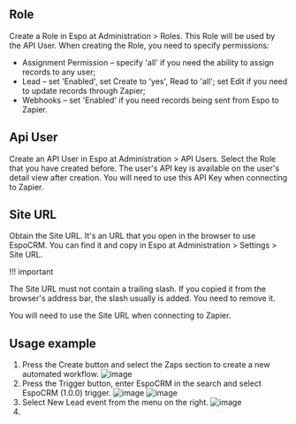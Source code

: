 ## Role

Create a Role in Espo at Administration > Roles. This Role will be used by the API User. When creating the Role, you need to specify permissions:

* Assignment Permission – specify 'all' if you need the ability to assign records to any user;
* Lead – set 'Enabled', set Create to 'yes', Read to 'all'; set Edit if you need to update records through Zapier;
* Webhooks – set 'Enabled' if you need records being sent from Espo to Zapier.

## Api User

Create an API User in Espo at Administration > API Users. Select the Role that you have created before. The user's API key is available on the user's detail view after creation. You will need to use this API Key when connecting to Zapier.

## Site URL

Obtain the Site URL. It's an URL that you open in the browser to use EspoCRM. You can find it and copy in Espo at Administration > Settings > Site URL.

!!! important

The Site URL must not contain a trailing slash. If you copied it from the browser's address bar, the slash usually is added. You need to remove it.

You will need to use the Site URL when connecting to Zapier.

## Usage example

1. Press the Create button and select the Zaps section to create a new automated workflow.
![image](https://github.com/lazespo/etc/assets/99325916/25a8aa5c-7b01-48b6-ad97-88cec584b389)
2. Press the Trigger button, enter EspoCRM in the search and select EspoCRM (1.0.0) trigger.
![image](https://github.com/lazespo/etc/assets/99325916/dc5b11a5-8412-4b0a-af34-99eaa165c38c)
![image](https://github.com/lazespo/etc/assets/99325916/527f21fd-d8d1-416f-8c49-f9b286b325a6)
3. Select New Lead event from the menu on the right.
![image](https://github.com/lazespo/etc/assets/99325916/366b08de-7080-4436-a737-3457e04cb49d)
4. 
